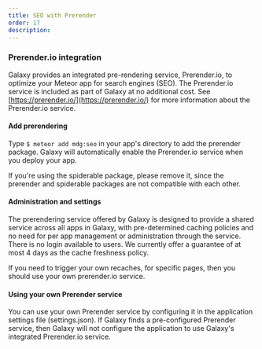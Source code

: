 ```yaml
---
title: SEO with Prerender
order: 17
description:
---
```


<h3 id="prerender">Prerender.io integration</h3>

Galaxy provides an integrated pre-rendering service, Prerender.io, to optimize your Meteor app for search engines (SEO). The Prerender.io service is included as part of Galaxy at no additional cost. See [https://prerender.io/](https://prerender.io/) for more information about the Prerender.io service.

<h4 id="prerender-use">Add prerendering</h4>

Type `$ meteor add mdg:seo` in your app's directory to add the prerender package. Galaxy will automatically enable the Prerender.io service when you deploy your app. 

If you're using the spiderable package, please remove it, since the prerender and spiderable packages are not compatible with each other.

<h4 id="prerender-details">Administration and settings</h4>

The prerendering service offered by Galaxy is designed to provide a shared service across all apps in Galaxy, with pre-determined caching policies and no need for per app management or administration through the service. There is no login available to users. We currently offer a guarantee of at most 4 days as the cache freshness policy.

If you need to trigger your own recaches, for specific pages, then you should use your own prerender.io service.

<h4 id="prerender-alternative">Using your own Prerender service</h4>

You can use your own Prerender service by configuring it in the application settings file (settings.json). If Galaxy finds a pre-configured Prerender service, then Galaxy will not configure the application to use Galaxy's integrated Prerender.io service.
